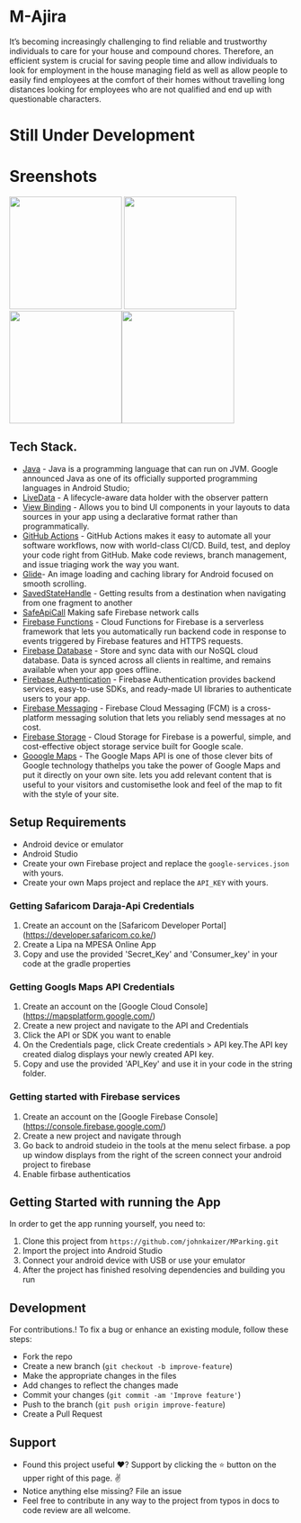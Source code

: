 # M-Ajira
It’s becoming increasingly challenging to find reliable and trustworthy individuals to care for your house and compound chores. Therefore, an efficient system is crucial for saving people time and allow individuals to look for employment in the house managing field as well as allow people to easily find employees at the comfort of their homes without travelling long distances looking for employees who are not qualified and end up with questionable characters.
# Still Under Development
# Sreenshots
<img src="Images/login.png" width="200" > <img src="Images/home.png" width="200" > <img src="Images/parking1.png" width="200" ><img src="Images/slot.png" width="200" >  

## Tech Stack.
- [Java](https://developer.android.com/studio/write/java8-support?gclid=CjwKCAiA68ebBhB-EiwALVC-NrHBWyF1NkQ3cE87Mr94ZDB2BsAxAsRpCmDJqi6vEKDlOeLfjhr_aRoCTwgQAvD_BwE&gclsrc=aw.ds) - Java is a programming language that can run on JVM. Google announced Java as one of its officially supported programming languages in Android Studio;
- [LiveData](https://developer.android.com/topic/libraries/architecture/livedata) -  A lifecycle-aware data holder with the observer pattern
- [View Binding](https://developer.android.com/topic/libraries/data-binding/) - Allows you to bind UI components in your layouts to data sources in your app using a declarative format rather than programmatically.
- [GitHub Actions](https://github.com/features/actions) - GitHub Actions makes it easy to automate all your software workflows, now with world-class CI/CD. Build, test, and deploy your code right from GitHub. Make code reviews, branch management, and issue triaging work the way you want.
- [Glide](https://github.com/bumptech/glide)- An image loading and caching library for Android focused on smooth scrolling.
- [SavedStateHandle](https://developer.android.com/guide/navigation/navigation-programmatic) - Getting results from a destination when navigating from one fragment to another
- [SafeApiCall](https://github.com/JoelKanyi/Savings-Zetu-App/blob/main/app/src/main/java/com/kanyideveloper/savingszetu/utils/ExtensionFunctions.kt) Making safe Firebase network calls
- [Firebase Functions](https://firebase.google.com/docs/functions) - Cloud Functions for Firebase is a serverless framework that lets you automatically run backend code in response to events triggered by Firebase features and HTTPS requests.
- [Firebase Database](https://firebase.google.com/docs/database) - Store and sync data with our NoSQL cloud database. Data is synced across all clients in realtime, and remains available when your app goes offline.
- [Firebase Authentication](https://firebase.google.com/docs/auth) - Firebase Authentication provides backend services, easy-to-use SDKs, and ready-made UI libraries to authenticate users to your app.
- [Firebase Messaging](https://firebase.google.com/docs/cloud-messaging) - Firebase Cloud Messaging (FCM) is a cross-platform messaging solution that lets you reliably send messages at no cost.
- [Firebase Storage](https://firebase.google.com/docs/storage) - Cloud Storage for Firebase is a powerful, simple, and cost-effective object storage service built for Google scale.
- [Gooogle Maps](https://mapsplatform.google.com/) - The Google Maps API is one of those clever bits of Google technology thathelps you take the power of Google Maps and put it directly on your own site. lets you add relevant content that is useful to your visitors and customisethe look and feel of the map to fit with the style of your site.

## Setup Requirements
- Android device or emulator
- Android Studio
- Create your own Firebase project and replace the `google-services.json` with yours.
- Create your own Maps project and replace the `API_KEY` with yours.

### Getting Safaricom Daraja-Api Credentials
1. Create an account on the [Safaricom Developer Portal] (https://developer.safaricom.co.ke/)
2. Create a Lipa na MPESA Online App
3. Copy and use the provided 'Secret_Key' and 'Consumer_key' in your code at the gradle properties

### Getting Googls Maps API Credentials
1. Create an account on the [Google Cloud Console] (https://mapsplatform.google.com/)
2. Create a new project and navigate to the API and Credentials
3. Click the API or SDK you want to enable
4. On the Credentials page, click Create credentials > API key.The API key created dialog displays your newly created API key.
5. Copy and use the provided 'API_Key' and use it in your code in the string folder.

### Getting started with Firebase services 
1. Create an account on the [Google Firebase Console] (https://console.firebase.google.com/)
2. Create a new project and navigate through
3. Go back to android studeio in the tools at the menu select firbase. a pop up window displays from the right of the screen connect your android project to firebase
4. Enable firbase authenticatios

## Getting Started with running the App
In order to get the app running yourself, you need to:
1.  Clone this project from `https://github.com/johnkaizer/MParking.git`
2.  Import the project into Android Studio
3.  Connect your android device with USB or use your emulator
4.  After the project has finished resolving dependencies and building you run

## Development
For contributions.!
To fix a bug or enhance an existing module, follow these steps:

- Fork the repo
- Create a new branch (`git checkout -b improve-feature`)
- Make the appropriate changes in the files
- Add changes to reflect the changes made
- Commit your changes (`git commit -am 'Improve feature'`)
- Push to the branch (`git push origin improve-feature`)
- Create a Pull Request

## Support
- Found this project useful ❤️? Support by clicking the ⭐️ button on the upper right of this page. ✌️
- Notice anything else missing? File an issue 
- Feel free to contribute in any way to the project from typos in docs to code review are all welcome.
